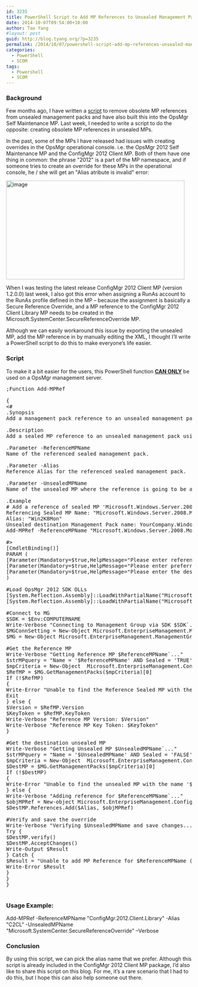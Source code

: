 ```yaml
---
id: 3235
title: PowerShell Script to Add MP References to Unsealed Management Packs
date: 2014-10-07T09:54:00+10:00
author: Tao Yang
#layout: post
guid: http://blog.tyang.org/?p=3235
permalink: /2014/10/07/powershell-script-add-mp-references-unsealed-management-packs/
categories:
  - PowerShell
  - SCOM
tags:
  - Powershell
  - SCOM
---
```

<h3>Background</h3>
Few months ago, I have written a <a href="http://blog.tyang.org/2014/06/24/powershell-script-remove-obsolete-references-unsealed-opsmgr-management-packs/">script</a> to remove obsolete MP references from unsealed management packs and have also built this into the OpsMgr Self Maintenance MP. Last week, I needed to write a script to do the opposite: creating obsolete MP references in unsealed MPs.

In the past, some of the MPs I have released had issues with creating overrides in the OpsMgr operational console. i.e. the OpsMgr 2012 Self Maintenance MP and the ConfigMgr 2012 Client MP. Both of them have one thing in common: the phrase "2012" is a part of the MP namespace, and if someone tries to create an override for these MPs in the operational console, he / she will get an "Alias atribute is invalid" error:

<a href="http://blog.tyang.org/wp-content/uploads/2014/10/image6.png"><img style="background-image: none; padding-top: 0px; padding-left: 0px; display: inline; padding-right: 0px; border: 0px;" title="image" src="http://blog.tyang.org/wp-content/uploads/2014/10/image_thumb6.png" alt="image" width="484" height="268" border="0" /></a>

When I was testing the latest release ConfigMgr 2012 Client MP (version 1.2.0.0) last week, I also got this error when assigning a RunAs account to the RunAs profile defined in the MP – because the assignment is basically a Secure Reference Override, and a MP reference to the ConfigMgr 2012 Client Library MP needs to be created in the Microsoft.SystemCenter.SecureReferenceOverride MP.

Although we can easily workaround this issue by exporting the unsealed MP, add the MP reference in by manually editing the XML, I thought I’ll write a PowerShell script to do this to make everyone’s life easier.
<h3>Script</h3>
To make it a bit easier for the users, this PowerShell function <strong><span style="text-decoration: underline;">CAN ONLY</span></strong> be used on a OpsMgr management server.

<pre lang="powershell">;Function Add-MPRef

{
&lt;#
.Synopsis
Add a management pack reference to an unsealed management pack

.Description
Add a sealed MP reference to an unsealed management pack using OpsMgr SDK. This function CAN ONLY be used on a OpsMgr management server.

.Parameter -ReferenceMPName
Name of the referenced sealed management pack.

.Parameter -Alias
Reference Alias for the referenced sealed management pack.

.Parameter -UnsealedMPName
Name of the unsealed MP where the reference is going to be added to.

.Example
# Add a reference of sealed MP 'Microsoft.Windows.Server.2008.Monitoring' to the unsealed management pack YourCompany.Windows.Overrides:
Referencing Sealed MP Name: "Microsoft.Windows.Server.2008.Monitoring"
Alias: "Win2K8Mon"
Unsealed destination Management Pack name: YourCompany.Windows.Overrides
Add-MPRef -ReferenceMPName "Microsoft.Windows.Server.2008.Monitoring" -Alias "Win2K8Mon" -UnsealedMPName "YourCompany.Windows.Overrides"

#&gt;
[CmdletBinding()]
PARAM (
[Parameter(Mandatory=$true,HelpMessage="Please enter referenced sealed MP name")][String]$ReferenceMPName,
[Parameter(Mandatory=$true,HelpMessage="Please enter preferred alias for the referenced sealed MP")][String]$Alias,
[Parameter(Mandatory=$true,HelpMessage="Please enter the destination unsealed MP name")][String]$UnsealedMPName
)

#Load OpsMgr 2012 SDK DLLs
[System.Reflection.Assembly]::LoadWithPartialName("Microsoft.EnterpriseManagement.OperationsManager.Common") | Out-Null
[System.Reflection.Assembly]::LoadWithPartialName("Microsoft.EnterpriseManagement.OperationsManager") | Out-Null

#Connect to MG
$SDK = $Env:COMPUTERNAME
Write-Verbose "Connecting to Management Group via SDK $SDK`..."
$MGConnSetting = New-Object Microsoft.EnterpriseManagement.ManagementGroupConnectionSettings($SDK)
$MG = New-Object Microsoft.EnterpriseManagement.ManagementGroup($MGConnSetting)

#Get the Reference MP
Write-Verbose "Getting Reference MP $ReferenceMPName`..."
$strMPquery = "Name = '$ReferenceMPName' AND Sealed = 'TRUE'"
$mpCriteria = New-Object  Microsoft.EnterpriseManagement.Configuration.ManagementPackCriteria($strMPquery)
$RefMP = $MG.GetManagementPacks($mpCriteria)[0]
If (!$RefMP)
{
Write-Error "Unable to find the Reference Sealed MP with the name '$ReferenceMPName'."
Exit
} else {
$Version = $RefMP.Version
$KeyToken = $RefMP.KeyToken
Write-Verbose "Reference MP Version: $Version"
Write-Verbose "Reference MP Key Token: $KeyToken"
}

#Get the destination unsealed MP
Write-Verbose "Getting Unsealed MP $UnsealedMPName`..."
$strMPquery = "Name = '$UnsealedMPName' AND Sealed = 'FALSE'"
$mpCriteria = New-Object  Microsoft.EnterpriseManagement.Configuration.ManagementPackCriteria($strMPquery)
$DestMP = $MG.GetManagementPacks($mpCriteria)[0]
If (!$DestMP)
{
Write-Error "Unable to find the unsealed MP with the name '$UnsealedMPName'."
} else {
Write-Verbose "Adding reference for $ReferenceMPName`..."
$objMPRef = New-object Microsoft.EnterpriseManagement.Configuration.ManagementPackReference($DestMP, $ReferenceMPName, $KeyToken, $Version)
$DestMP.References.Add($Alias, $objMPRef)

#Verify and save the override
Write-Verbose "Verifying $UnsealedMPName and save changes..."
Try {
$DestMP.verify()
$DestMP.AcceptChanges()
Write-Output $Result
} Catch {
$Result = "Unable to add MP Reference for $ReferenceMPName (Alias: $Alias; KeyToken: $KeyToken; Version: $Version) to $UnsealedMPName."
Write-Error $Result
}
}
}

</pre>
<h3>Usage Example:</h3>
Add-MPRef -ReferenceMPName "ConfigMgr.2012.Client.Library" -Alias "C2CL" -UnsealedMPName "Microsoft.SystemCenter.SecureReferenceOverride" –Verbose
<h3>Conclusion</h3>
By using this script, we can pick the alias name that we prefer. Although this script is already included in the ConfigMgr 2012 Client MP package, I’d also like to share this script on this blog. For me, it’s a rare scenario that I had to do this, but I hope this can also help someone out there.